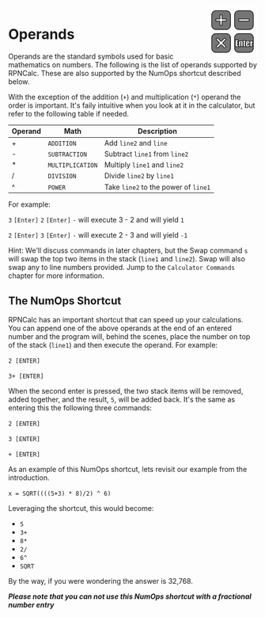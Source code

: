 <img align="right" width="20%" src="../Images/Operands.png">

# Operands

Operands are the standard symbols used for basic mathematics on numbers.  The following is the list of operands supported by RPNCalc.  These are also supported by the NumOps shortcut described below.  

With the exception of the addition (`+`) and multiplication (`*`) operand the order is important.  It's faily intuitive when you look at it in the calculator, but refer to the following table if needed.

|Operand|Math|Description|
|-------|----|-------|
|+  |`ADDITION`| Add `line2` and `line`|
|-  |`SUBTRACTION`| Subtract `line1` from `line2`|
|\* |`MULTIPLICATION`| Multiply `line1` and `line2`|
|/  |`DIVISION`| Divide `line2` by `line1`|
|^  |`POWER`| Take `line2` to the power of `line1`|

For example:

`3` `[Enter]` `2` `[Enter]` `-`  will execute 3 - 2 and will yield `1`

`2` `[Enter]` `3` `[Enter]` `-` will execute 2 - 3 and will yield `-1`

Hint: We'll discuss commands in later chapters, but the Swap command `s` will swap the top two items in the stack (`line1` and `line2`).  Swap will also swap any to line numbers provided.  Jump to the `Calculator Commands` chapter for more information.

## The NumOps Shortcut

RPNCalc has an important shortcut that can speed up your calculations.  You can append one of the above operands at the end of an entered number and the program will, behind the scenes, place the number on top of the stack (`line1`) and then execute the operand.  For example:

`2 [ENTER]`

`3+ [ENTER]`
 
When the second enter is pressed,  the two stack items will be removed, added together, and the result, `5`, will be added back.  It's the same as entering this the following  three commands:

`2 [ENTER]`

`3 [ENTER]`

`+ [ENTER]`

As an example of this NumOps shortcut, lets revisit our example from the introduction.

`x = SQRT((((5+3) * 8)/2) ^ 6)`

Leveraging the shortcut, this would become:

- `5`
- `3+`
- `8*`
- `2/`
- `6^`
- `SQRT`

By the way, if you were wondering the answer is 32,768.

***Please note that you can not use this NumOps shortcut with a fractional number entry***